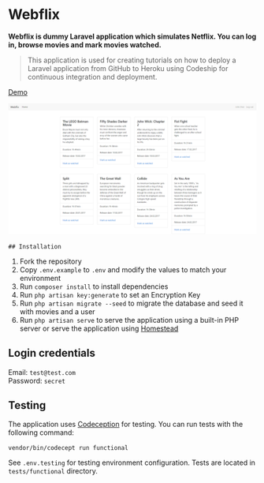 # Webflix

**Webflix is dummy Laravel application which simulates Netflix. You can log in, browse movies and mark movies watched.**

> This application is used for creating tutorials on how to deploy a Laravel application from GitHub to Heroku using Codeship for continuous integration and deployment.

[Demo](http://webflix-laravelista.herokuapp.com/)

![Home page](home.png)

    ## Installation

1. Fork the repository
2. Copy `.env.example` to `.env` and modify the values to match your environment
3. Run `composer install` to install dependencies
4. Run `php artisan key:generate` to set an Encryption Key
5. Run `php artisan migrate --seed` to migrate the database and seed it with movies and a user
5. Run `php artisan serve` to serve the application using a built-in PHP server or serve the application using [Homestead](https://laravel.com/docs/5.4/homestead)

## Login credentials

Email: `test@test.com`    
Password: `secret`

## Testing

The application uses [Codeception](http://codeception.com/) for testing. You can run tests with the following command:

```
vendor/bin/codecept run functional
```

See `.env.testing` for testing environment configuration. Tests are located in `tests/functional` directory.
